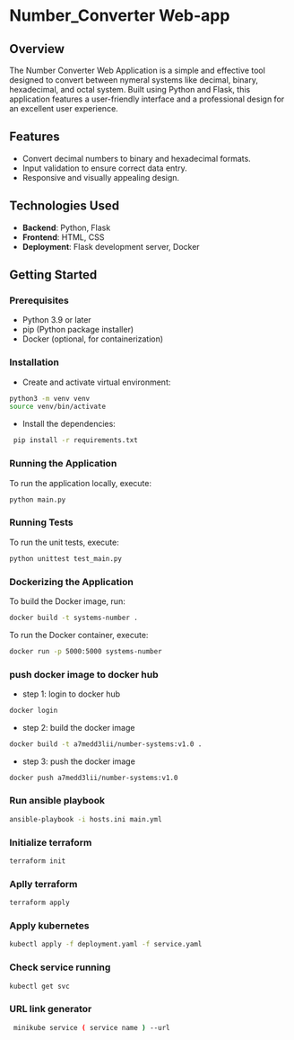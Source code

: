 # Number_Converter Web-app

## Overview

The Number Converter Web Application is a simple and effective tool designed to convert between nymeral systems like decimal, binary, hexadecimal, and octal system. Built using Python and Flask, this application features a user-friendly interface and a professional design for an excellent user experience.

## Features

- Convert decimal numbers to binary and hexadecimal formats.
- Input validation to ensure correct data entry.
- Responsive and visually appealing design.

## Technologies Used

- **Backend**: Python, Flask
- **Frontend**: HTML, CSS
- **Deployment**: Flask development server, Docker

## Getting Started

### Prerequisites

- Python 3.9 or later
- pip (Python package installer)
- Docker (optional, for containerization)

### Installation

- Create and activate virtual environment:

```bash
python3 -m venv venv
source venv/bin/activate
```

- Install the dependencies:

```bash
 pip install -r requirements.txt
```

### Running the Application

To run the application locally, execute:

```bash
python main.py
```

### Running Tests

To run the unit tests, execute:

```bash
python unittest test_main.py
```

### Dockerizing the Application

To build the Docker image, run:

```bash
docker build -t systems-number .
```

To run the Docker container, execute:

```bash
docker run -p 5000:5000 systems-number
```

### push docker image to docker hub

- step 1: login to docker hub

```bash
docker login
```

- step 2: build the docker image

```bash
docker build -t a7medd3lii/number-systems:v1.0 .

```

- step 3: push the docker image

```bash
docker push a7medd3lii/number-systems:v1.0
```

### Run ansible playbook

```bash
ansible-playbook -i hosts.ini main.yml
```

### Initialize terraform

```bash
terraform init
```

### Aplly terraform

```bash
terraform apply
```

### Apply kubernetes

```bash
kubectl apply -f deployment.yaml -f service.yaml 
```

### Check service running

```bash
kubectl get svc
```

### URL link generator

```bash
 minikube service ( service name ) --url
```
